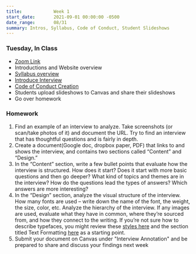 ```yaml
---
title:            Week 1
start_date:       2021-09-01 00:00:00 -0500
date_range:       08/31
summary: Intros, Syllabus, Code of Conduct, Student Slideshows
---
```


### Tuesday, In Class

- [Zoom Link](https://NewSchool.zoom.us/my/nikafisher)
- Introductions and Website overview
- [Syllabus overview](/syllabus)
- [Introduce Interview](/projects/interview)
- [Code of Conduct Creation](https://paper.dropbox.com/doc/F21-Core-Interaction-1-Code-of-Conduct--BRQjqg9ZzJhM5t5ETNPiRxDvAQ-U7TZMGIuGrpF6EVVfR4c6)
- Students upload slideshows to Canvas and share their slideshows
- Go over homework

### Homework
1. Find an example of an interview to analyze. Take screenshots (or scan/take photos of it) and document the URL. Try to find an interview that has thoughtful questions and is fairly in depth.
2. Create a document(Google doc, dropbox paper, PDF) that links to and shows the interview, and contains two sections called “Content” and “Design.”
3. In the “Content” section, write a few bullet points that evaluate how the interview is structured. How does it start? Does it start with more basic questions and then go deeper? What kind of topics and themes are in the interview? How do the questions lead the types of answers? Which answers are more interesting?
4. In the “Design” section, analyze the visual structure of the interview. How many fonts are used – write down the name of the font, the weight, the size, color, etc. Analyze the hierarchy of the interview. If any images are used, evaluate what they have in common, where they&rsquo;re sourced from, and how they connect to the writing. If you&rsquo;re not sure how to describe typefaces, you might review these [styles here](https://www.fonts.com/content/learning/fontology/level-1/type-anatomy/type-classifications) and the section titled Text Formatting [here](https://practicaltypography.com/) as a starting point.
5. Submit your document on Canvas under "Interview Annotation" and be prepared to share and discuss your findings next week
